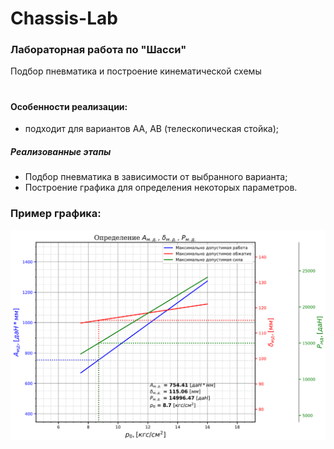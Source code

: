 # Chassis-Lab

### Лабораторная работа по "Шасси"


Подбор пневматика и построение кинематической схемы

#

#### Особенности реализации:
- подходит для вариантов АА, АВ (телескопическая стойка);


##### Реализованные этапы
- Подбор пневматика в зависимости от выбранного варианта;
- Построение графика для определения некоторых параметров.

### Пример графика:
![plot_example.png](plot_example.png)
